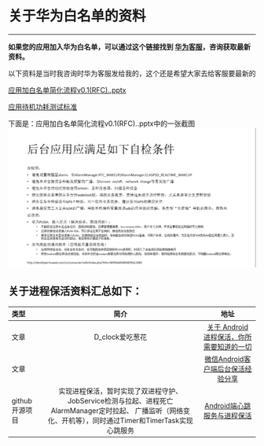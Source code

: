  # 关于华为白名单的资料
-----
**如果您的应用加入华为白名单，可以通过这个链接找到 [华为客服](http://developer.huawei.com/consumer/cn/wiki/index.php?title=%E5%AE%A2%E6%9C%8D%E8%81%94%E7%B3%BB%E6%96%B9%E5%BC%8F)，咨询获取最新资料。**

以下资料是当时我咨询时华为客服发给我的，这个还是希望大家去给客服要最新的

[应用加白名单简化流程v0.1(RFC)..pptx](https://github.com/852172891/Android-/blob/master/%E5%BA%94%E7%94%A8%E5%8A%A0%E7%99%BD%E5%90%8D%E5%8D%95%E7%AE%80%E5%8C%96%E6%B5%81%E7%A8%8Bv0.1(RFC)..pptx)

[应用待机功耗测试标准](https://github.com/852172891/Android-/blob/master/platformRules-0330.xlsx)

下面是：应用加白名单简化流程v0.1(RFC)..pptx中的一张截图
![](https://github.com/852172891/Android-/blob/master/%E5%8D%8E%E4%B8%BA%E7%99%BD%E5%90%8D%E5%8D%95.png)


关于进程保活资料汇总如下：
-------------


|类型| 	简介 |	地址
|:----------|:-----------:|:------:|
|文章|D_clock爱吃葱花|[关于 Android 进程保活，你所需要知道的一切](http://www.jianshu.com/p/63aafe3c12af)|
|文章||[微信Android客户端后台保活经验分享](http://www.infoq.com/cn/articles/wechat-android-background-keep-alive)|
|github开源项目|实现进程保活，暂时实现了双进程守护、JobService检测与拉起、进程死亡AlarmManager定时拉起、 广播监听（网络变化、开机等），同时通过Timer和TimerTask实现心跳服务|[Android端心跳服务与进程保活](https://github.com/sunfusheng/DaemonService)|



